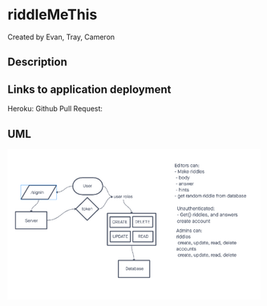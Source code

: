 # riddleMeThis

Created by Evan, Tray, Cameron

## Description



## Links to application deployment

Heroku: 
Github Pull Request: 

## UML

![UML](./img/riddleMeThis.png)